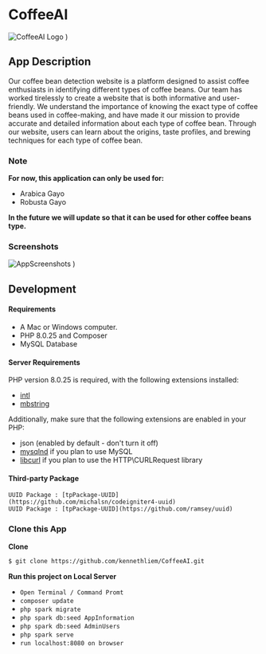 # CoffeeAI
![CoffeeAI Logo](https://user-images.githubusercontent.com/69246482/224529928-3adf048c-ce3f-4647-9077-f370c7b2ded7.png)
)

## App Description
Our coffee bean detection website is a platform designed to assist coffee enthusiasts in identifying different types of coffee beans. Our team has worked tirelessly to create a website that is both informative and user-friendly. We understand the importance of knowing the exact type of coffee beans used in coffee-making, and have made it our mission to provide accurate and detailed information about each type of coffee bean. Through our website, users can learn about the origins, taste profiles, and brewing techniques for each type of coffee bean.

### Note
<b>For now, this application can only be used for: </b>
- Arabica Gayo
- Robusta Gayo

<b>In the future we will update so that it can be used for other coffee beans type.</b>

### Screenshots
![AppScreenshots](https://user-images.githubusercontent.com/69246482/224529673-b68d91b4-c21b-4674-b109-7884e7445f8a.png)
)


## Development

#### Requirements
* A Mac or Windows computer.
* PHP 8.0.25 and Composer
* MySQL Database

#### Server Requirements

PHP version 8.0.25 is required, with the following extensions installed:

- [intl](http://php.net/manual/en/intl.requirements.php)
- [mbstring](http://php.net/manual/en/mbstring.installation.php)

Additionally, make sure that the following extensions are enabled in your PHP:

- json (enabled by default - don't turn it off)
- [mysqlnd](http://php.net/manual/en/mysqlnd.install.php) if you plan to use MySQL
- [libcurl](http://php.net/manual/en/curl.requirements.php) if you plan to use the HTTP\CURLRequest library

#### Third-party Package
```
UUID Package : [tpPackage-UUID](https://github.com/michalsn/codeigniter4-uuid)
UUID Package : [tpPackage-UUID](https://github.com/ramsey/uuid)
```

### Clone this App

**Clone**
```bash
$ git clone https://github.com/kennethliem/CoffeeAI.git
```

**Run this project on Local Server**
* `Open Terminal / Command Promt`
* `composer update`
* `php spark migrate`
* `php spark db:seed AppInformation`
* `php spark db:seed AdminUsers`
* `php spark serve`
* `run localhost:8080 on browser`
